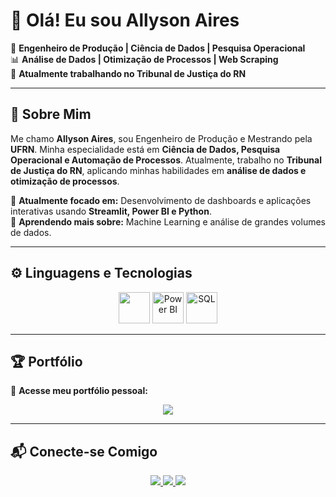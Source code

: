 # 👋 Olá! Eu sou Allyson Aires 

🚀 **Engenheiro de Produção | Ciência de Dados | Pesquisa Operacional**  
📊 **Análise de Dados | Otimização de Processos | Web Scraping**  
📍 **Atualmente trabalhando no Tribunal de Justiça do RN**  

---

## 🚀 Sobre Mim  
Me chamo **Allyson Aires**, sou Engenheiro de Produção e Mestrando pela **UFRN**. Minha especialidade está em **Ciência de Dados, Pesquisa Operacional e Automação de Processos**. Atualmente, trabalho no **Tribunal de Justiça do RN**, aplicando minhas habilidades em **análise de dados e otimização de processos**.

🔭 **Atualmente focado em:** Desenvolvimento de dashboards e aplicações interativas usando **Streamlit, Power BI e Python**.  
🌱 **Aprendendo mais sobre:** Machine Learning e análise de grandes volumes de dados.  

---

## ⚙️ **Linguagens e Tecnologias**  
<div align="center">
  <img src="https://skillicons.dev/icons?i=python,selenium,git,github,html,css,js,sqlite,c,cpp" height="50"/>
  <img src="https://upload.wikimedia.org/wikipedia/commons/c/cf/New_Power_BI_Logo.svg" height="50" alt="Power BI"/>
  <img src="https://cdn-icons-png.flaticon.com/512/2772/2772128.png" height="50" alt="SQL"/>
</div>

---

## 🏆 **Portfólio**
🔹 **Acesse meu portfólio pessoal:**  
<div align="center">
  <a href="https://trojanorte.github.io/allysonaires.github.io/" target="_blank">
    <img src="https://img.shields.io/badge/-PORTFOLIO-0078D4?style=for-the-badge&logo=github&logoColor=white" />
  </a>
</div>

---

## 📬 **Conecte-se Comigo**  

<div align="center">
  <a href="mailto:allysonaires@gmail.com">
    <img src="https://img.shields.io/badge/Gmail-D14836?style=for-the-badge&logo=gmail&logoColor=white" />
  </a>
  <a href="https://www.linkedin.com/in/allyson-aires-a6a432122/">
    <img src="https://img.shields.io/badge/LinkedIn-0077B5?style=for-the-badge&logo=linkedin&logoColor=white" />
  </a>
  <a href="https://api.whatsapp.com/send?phone=84991068901">
    <img src="https://img.shields.io/badge/WhatsApp-25D366?style=for-the-badge&logo=whatsapp&logoColor=white" />
  </a>
</div>
